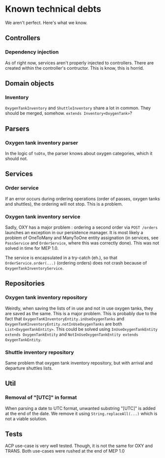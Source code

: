 # Known technical debts

We aren't perfect. Here's what we know.

## Controllers

### Dependency injection

As of right now, services aren't properly injected to controllers. There are created within the controller's contructor. This is know, this is horrid.

## Domain objects

### Inventory

`OxygenTankInventory` and `ShuttleInventory` share a lot in common. They should be merged, somehow. `extends Inventory<OxygenTank>`?

## Parsers

### Oxygen tank inventory parser

In the logic of `toDto`, the parser knows about oxygen categories, which it should not.

## Services

### Order service

If an error occurs during ordering operations (order of passes, oxygen tanks and shuttles), the ordering will not stop. This is a problem.

### Oxygen tank inventory service

Sadly, OXY has a major problem : ordering a second order via `POST /orders` launches an exception in our persistence manager. It is most likely a problem of OneToMany and ManyToOne entity assignation (in services, see `PassService` and `OrderService`, where this was correctly done). This was not solved in time for MEP 1.0.

The service is encapsulated in a try-catch (eh.), so that `OrderService.order(...)` (ordering orders) does not crash because of `OxygenTankInventoryService`.

## Repositories

### Oxygen tank inventory repository

Weirdly, when saving the lists of in use and not in use oxygen tanks, they are saved as the same. This is a major problem. This is probably due to the fact that `OxygenTanKInventoryEntity.inUseOxygenTanks` and `OxygenTanKInventoryEntity.notInUseOxygenTanks` are both `List<OxygenTankEntity>`. This could be solved using `InUseOxygenTankEntity extends OxygenTankEntity` and `NotInUseOxygenTankEntity extends OxygenTankEntity`.

### Shuttle inventory repository

Same problem that oxygen tank inventory repository, but with arrival and departure shuttles lists.

## Util

### Removal of "\[UTC]" in format

When parsing a date to UTC format, unwanted substring "\[UTC]" is added at the end of the date. We remove it using `String.replaceAll(...)` which is not a viable solution.

## Tests

ACP use-case is very well tested. Though, it is not the same for OXY and TRANS. Both use-cases were rushed at the end of MEP 1.0

